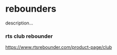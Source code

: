 # rebounders

description...

### rts club rebounder

https://www.rtsrebounder.com/product-page/club
